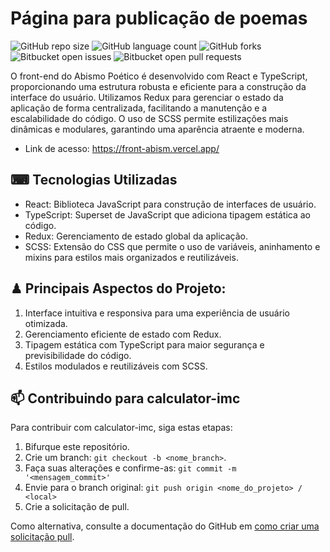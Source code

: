 # Página para publicação de poemas

![GitHub repo size](https://img.shields.io/github/repo-size/FariassArthur/abism_FRONT?style=for-the-badge)
![GitHub language count](https://img.shields.io/github/languages/count/FariassArthur/abism_FRONT?style=for-the-badge)
![GitHub forks](https://img.shields.io/github/forks/FariassArthur/abism_FRONT?style=for-the-badge)
![Bitbucket open issues](https://img.shields.io/bitbucket/issues/FariassArthur/abism_FRONT?style=for-the-badge)
![Bitbucket open pull requests](https://img.shields.io/bitbucket/pr-raw/FariassArthur/abism_FRONT?style=for-the-badge)

O front-end do Abismo Poético é desenvolvido com React e TypeScript, proporcionando uma estrutura robusta e eficiente para a construção da interface do usuário. Utilizamos Redux para gerenciar o estado da aplicação de forma centralizada, facilitando a manutenção e a escalabilidade do código. O uso de SCSS permite estilizações mais dinâmicas e modulares, garantindo uma aparência atraente e moderna.
 - Link de acesso: https://front-abism.vercel.app/

## ⌨︎ Tecnologias Utilizadas
 - React: Biblioteca JavaScript para construção de interfaces de usuário.
 - TypeScript: Superset de JavaScript que adiciona tipagem estática ao código.
 - Redux: Gerenciamento de estado global da aplicação.
 - SCSS: Extensão do CSS que permite o uso de variáveis, aninhamento e mixins para estilos mais organizados e reutilizáveis.

## ♟ Principais Aspectos do Projeto:

1. Interface intuitiva e responsiva para uma experiência de usuário otimizada.
2. Gerenciamento eficiente de estado com Redux.
3. Tipagem estática com TypeScript para maior segurança e previsibilidade do código.
4. Estilos modulados e reutilizáveis com SCSS.

## 📫 Contribuindo para calculator-imc

Para contribuir com calculator-imc, siga estas etapas:

1. Bifurque este repositório.
2. Crie um branch: `git checkout -b <nome_branch>`.
3. Faça suas alterações e confirme-as: `git commit -m '<mensagem_commit>'`
4. Envie para o branch original: `git push origin <nome_do_projeto> / <local>`
5. Crie a solicitação de pull.

Como alternativa, consulte a documentação do GitHub em [como criar uma solicitação pull](https://help.github.com/en/github/collaborating-with-issues-and-pull-requests/creating-a-pull-request).
